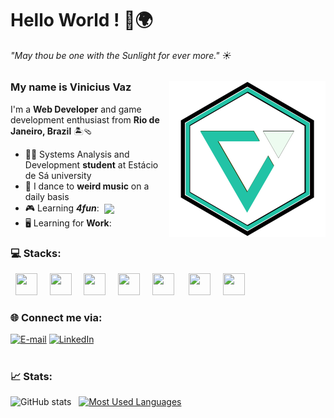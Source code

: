 
# Hello World ! 👋🌍
###### _"May thou be one with the Sunlight for ever more."_ ☀

<img align="right" alt="" height="250px" src="color-logo.svg">

### My name is Vinicius Vaz

I'm a **Web Developer** and game development enthusiast from **Rio de Janeiro, Brazil**  🏝🩴
- 👨‍💻 Systems Analysis and Development **student** at Estácio de Sá university
- 🕺 I dance to **weird music** on a daily basis
- 🎮 Learning **_4fun_**: &nbsp;<img align='center' width='26' src="https://cdn.jsdelivr.net/gh/devicons/devicon@latest/icons/godot/godot-original.svg" />
- 🖥️ Learning for **Work**:

### 💻 Stacks:
<div>
  &nbsp;&nbsp;<img width='35' height='35' src="https://cdn.jsdelivr.net/gh/devicons/devicon@latest/icons/html5/html5-plain.svg" />&nbsp;&nbsp;
  &nbsp;&nbsp;<img width='35' height='35' src="https://cdn.jsdelivr.net/gh/devicons/devicon@latest/icons/css3/css3-plain.svg" />&nbsp;&nbsp;
  &nbsp;&nbsp;<img width='35' height='35' src="https://cdn.jsdelivr.net/gh/devicons/devicon@latest/icons/javascript/javascript-original.svg" />&nbsp;&nbsp;
  &nbsp;&nbsp;<img width='35' height='35' src="https://cdn.jsdelivr.net/gh/devicons/devicon@latest/icons/typescript/typescript-plain.svg" />&nbsp;&nbsp;
  &nbsp;&nbsp;<img width='35' height='35' src="https://cdn.jsdelivr.net/gh/devicons/devicon@latest/icons/react/react-original.svg" />&nbsp;&nbsp;&nbsp;
  &nbsp;&nbsp;<img width='35' height='35' src="https://cdn.jsdelivr.net/gh/devicons/devicon@latest/icons/nodejs/nodejs-original.svg"  />&nbsp;&nbsp;
  &nbsp;&nbsp;<img width='35' height='35' src="https://cdn.jsdelivr.net/gh/devicons/devicon@latest/icons/amazonwebservices/amazonwebservices-original-wordmark.svg" />&nbsp;&nbsp;
</div>

### 🌐 Connect me via:

[![E-mail](https://img.shields.io/badge/-Email-000?style=for-the-badge&logo=microsoft-outlook&logoColor=22c3a6&color:f1fcf9)](mailto:agvazvinicius@gmail.com)
[![LinkedIn](https://img.shields.io/badge/-LinkedIn-000?style=for-the-badge&logo=linkedin&logoColor=22c3a6&color:f1fcf9)](https://www.linkedin.com/in/viniciusagvaz/)
# 
### 📈 Stats:
![GitHub stats](https://github-readme-stats-git-masterrstaa-rickstaa.vercel.app/api?username=viniciusagvaz&hide_title=true&show_icons=true&include_all_commits=true&count_private=true&line_height=30&hide=issues&bg_color=000&title_color=22c3a6&text_color=f1fcf9&border_radius=8&border_color=22c3a6&icon_color=22c3a6&rank_icon=github)&nbsp;&nbsp;
[![Most Used Languages](https://github-readme-stats-git-masterrstaa-rickstaa.vercel.app/api/top-langs/?username=viniciusagvaz&line_height=10&layout=compact&hide_title=false&count_private=true&langs_count=6&show_icons=true&title_color=22c3a6&hide=html,css&bg_color=000&text_color=f1fcf9&border_radius=8&border_color=22c3a6&count_private=true)](https://github.com/viniciusagvaz/github-readme-stats)
